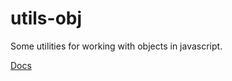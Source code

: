 # utils-obj

Some utilities for working with objects in javascript.

<a href="https://xailabs.github.io/utils-obj/" target="_blank">Docs</a>

